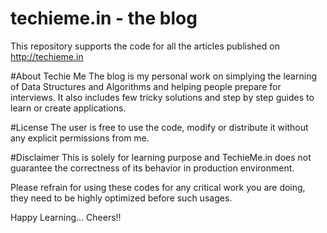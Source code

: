 # techieme.in - the blog
This repository supports the code for all the articles published on http://techieme.in

#About Techie Me
The blog is my personal work on simplying the learning of Data Structures and Algorithms and helping people prepare for interviews. 
It also includes few tricky solutions and step by step guides to learn or create applications.

#License
The user is free to use the code, modify or distribute it without any explicit permissions from me. 

#Disclaimer
This is solely for learning purpose and TechieMe.in does not guarantee the correctness of its behavior in production environment.

Please refrain for using these codes for any critical work you are doing, they need to be highly optimized before such usages.

Happy Learning... Cheers!!
